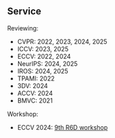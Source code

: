 ## Service

Reviewing:
- CVPR: 2022, 2023, 2024, 2025
- ICCV: 2023, 2025
- ECCV: 2022, 2024
- NeurIPS: 2024, 2025
- IROS: 2024, 2025
- TPAMI: 2022
- 3DV: 2024
- ACCV: 2024
- BMVC: 2021

Workshop:
- ECCV 2024: [9th R6D workshop](https://cmp.felk.cvut.cz/sixd/workshop_2024/)

